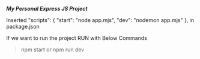 ***My Personal Express JS Project***

Inserted 
"scripts": {
    "start": "node app.mjs",
    "dev": "nodemon app.mjs"
  },
  in package.json

  If we want to run the project 
  RUN with Below Commands
  > npm start
      or
  > npm run dev